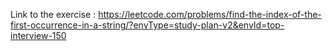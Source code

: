 Link to the exercise : https://leetcode.com/problems/find-the-index-of-the-first-occurrence-in-a-string/?envType=study-plan-v2&envId=top-interview-150